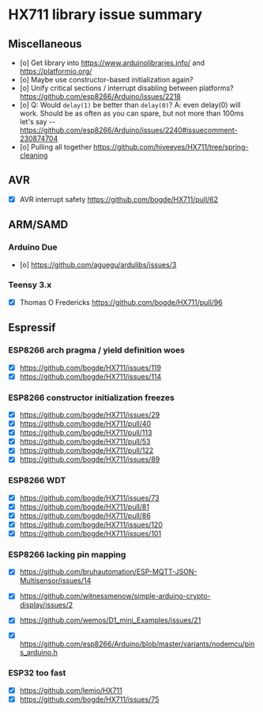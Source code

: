 # HX711 library issue summary


## Miscellaneous
- [o] Get library into https://www.arduinolibraries.info/ and https://platformio.org/
- [o] Maybe use constructor-based initialization again?
- [o] Unify critical sections / interrupt disabling between platforms?
  https://github.com/esp8266/Arduino/issues/2218
- [o] Q: Would `delay(1)` be better than `delay(0)`?
  A: even delay(0) will work. Should be as often as you can spare, but not more than 100ms let's say
  -- https://github.com/esp8266/Arduino/issues/2240#issuecomment-230874704
- [o] Pulling all together
  https://github.com/hiveeyes/HX711/tree/spring-cleaning


## AVR
- [x] AVR interrupt safety
  https://github.com/bogde/HX711/pull/62



## ARM/SAMD

### Arduino Due
- [o] https://github.com/aguegu/ardulibs/issues/3

### Teensy 3.x
- [x] Thomas O Fredericks
  https://github.com/bogde/HX711/pull/96


## Espressif

### ESP8266 arch pragma / yield definition woes
- [x] https://github.com/bogde/HX711/issues/119
- [x] https://github.com/bogde/HX711/issues/114

### ESP8266 constructor initialization freezes
- [x] https://github.com/bogde/HX711/issues/29
- [x] https://github.com/bogde/HX711/pull/40
- [x] https://github.com/bogde/HX711/pull/113
- [x] https://github.com/bogde/HX711/pull/53
- [x] https://github.com/bogde/HX711/pull/122
- [x] https://github.com/bogde/HX711/issues/89

### ESP8266 WDT
- [x] https://github.com/bogde/HX711/issues/73
- [x] https://github.com/bogde/HX711/pull/81
- [x] https://github.com/bogde/HX711/pull/86
- [x] https://github.com/bogde/HX711/issues/120
- [x] https://github.com/bogde/HX711/issues/101

### ESP8266 lacking pin mapping
- [x] https://github.com/bruhautomation/ESP-MQTT-JSON-Multisensor/issues/14
- [x] https://github.com/witnessmenow/simple-arduino-crypto-display/issues/2
- [x] https://github.com/wemos/D1_mini_Examples/issues/21
- [x] https://github.com/esp8266/Arduino/blob/master/variants/nodemcu/pins_arduino.h


### ESP32 too fast
- [x] https://github.com/lemio/HX711
- [x] https://github.com/bogde/HX711/issues/75
